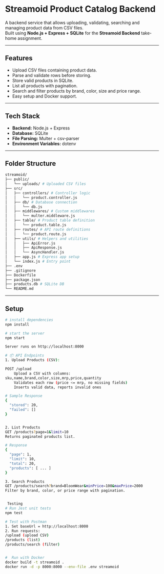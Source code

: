 #  Streamoid Product Catalog Backend

A backend service that allows uploading, validating, searching and managing product data from CSV files.  
Built using **Node.js + Express + SQLite** for the **Streamoid Backend** take-home assignment.

---

##  Features

- Upload CSV files containing product data.
- Parse and validate rows before storing.
- Store valid products in SQLite.
- List all products with pagination.
- Search and filter products by brand, color, size and price range.
- Easy setup and Docker support.

---

##  Tech Stack

- **Backend:** Node.js + Express  
- **Database:** SQLite 
- **File Parsing:** Multer + csv-parser  
- **Environment Variables:** dotenv  

---

##  Folder Structure

```bash
streamoid/
├── public/
│   └── uploads/ # Uploaded CSV files
├── src/
│   ├── controllers/ # Controller logic
│   │   └── product.controller.js
│   ├── db/ # Database connection
│   │   └── db.js
│   ├── middlewares/ # Custom middlewares
│   │   └── multer.middleware.js
│   ├── table/ # Product table definition
│   │   └── product.table.js
│   ├── routes/ # API route definitions
│   │   └── product.route.js
│   ├── utils/ # Helpers and utilities
│   │   ├── ApiError.js
│   │   ├── ApiResponse.js
│   │   └── AsyncHandler.js
│   ├── app.js # Express app setup
│   └── index.js # Entry point
├── .env
├── .gitignore
├── Dockerfile
├── package.json
├── products.db # SQLite DB
└── README.md
``````

---

##  Setup

```bash
# install dependencies
npm install

# start the server
npm start

Server runs on http://localhost:8000

# 📦 API Endpoints
1.⁠ ⁠Upload Products (CSV):

POST /upload
	⁠Upload a CSV with columns: 
sku,name,brand,color,size,mrp,price,quantity
	⁠Validates each row (price <= mrp, no missing fields)
	⁠Inserts valid data, reports invalid ones

# Sample Response
{
  "stored": 20,
  "failed": []
}


2.⁠ ⁠List Products
GET /products?page=1&limit=10
Returns paginated products list.

# Response
{
  "page": 1,
  "limit": 10,
  "total": 20,
  "products": [ ... ]
}

3.⁠ ⁠Search Products
GET /products/search?brand=BloomWear&minPrice=100&maxPrice=2000
Filter by brand, color, or price range with pagination.


 Testing
# Run Jest unit tests
npm test

# Test with Postman
1.⁠ ⁠Set baseUrl = http://localhost:8000
2.⁠ ⁠Run requests:
/upload (upload CSV)
/products (list)
/products/search (filter)


#  Run with Docker
docker build -t streamoid .
docker run -d -p 8000:8000 --env-file .env streamoid